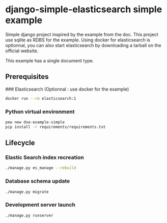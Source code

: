 # django-simple-elasticsearch simple example

Simple django project inspired by the example from the doc.
This project use sqlite as RDBS for the example. 
Using docker for elasticsearch is optionnal, you can also start elasticsearch by downloading a tarball on the official website.


This example has a single document type.

## Prerequisites

### Elasticsearch (Optionnal : use docker for the example)

```bash
docker run --rm elasticsearch:1
```

### Python virtual environment

```bash
pew new dse-example-simple 
pip install -r requirements/requirements.txt
```

## Lifecycle

### Elastic Search index recreation

```bash
./manage.py es_manage --rebuild
```

### Database schema update

```bash
./manage.py migrate
```

### Development server launch

```bash
./manage.py runserver

```
